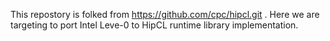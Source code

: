 This repostory is folked from https://github.com/cpc/hipcl.git . Here we are targeting to port Intel Leve-0 to HipCL runtime library implementation.